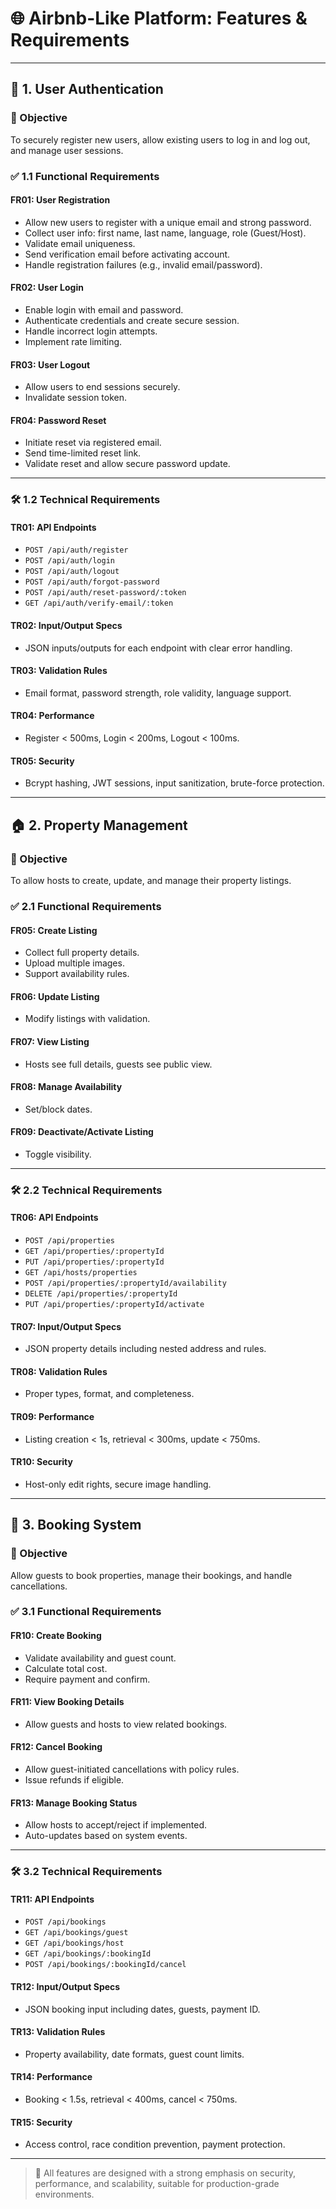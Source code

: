 # 🌐 Airbnb-Like Platform: Features & Requirements

---

## 🔐 1. User Authentication

### 🎯 Objective

To securely register new users, allow existing users to log in and log out, and manage user sessions.

### ✅ 1.1 Functional Requirements

#### FR01: User Registration

* Allow new users to register with a unique email and strong password.
* Collect user info: first name, last name, language, role (Guest/Host).
* Validate email uniqueness.
* Send verification email before activating account.
* Handle registration failures (e.g., invalid email/password).

#### FR02: User Login

* Enable login with email and password.
* Authenticate credentials and create secure session.
* Handle incorrect login attempts.
* Implement rate limiting.

#### FR03: User Logout

* Allow users to end sessions securely.
* Invalidate session token.

#### FR04: Password Reset

* Initiate reset via registered email.
* Send time-limited reset link.
* Validate reset and allow secure password update.

---

### 🛠️ 1.2 Technical Requirements

#### TR01: API Endpoints

* `POST /api/auth/register`
* `POST /api/auth/login`
* `POST /api/auth/logout`
* `POST /api/auth/forgot-password`
* `POST /api/auth/reset-password/:token`
* `GET /api/auth/verify-email/:token`

#### TR02: Input/Output Specs

* JSON inputs/outputs for each endpoint with clear error handling.

#### TR03: Validation Rules

* Email format, password strength, role validity, language support.

#### TR04: Performance

* Register < 500ms, Login < 200ms, Logout < 100ms.

#### TR05: Security

* Bcrypt hashing, JWT sessions, input sanitization, brute-force protection.

---

## 🏠 2. Property Management

### 🎯 Objective

To allow hosts to create, update, and manage their property listings.

### ✅ 2.1 Functional Requirements

#### FR05: Create Listing

* Collect full property details.
* Upload multiple images.
* Support availability rules.

#### FR06: Update Listing

* Modify listings with validation.

#### FR07: View Listing

* Hosts see full details, guests see public view.

#### FR08: Manage Availability

* Set/block dates.

#### FR09: Deactivate/Activate Listing

* Toggle visibility.

---

### 🛠️ 2.2 Technical Requirements

#### TR06: API Endpoints

* `POST /api/properties`
* `GET /api/properties/:propertyId`
* `PUT /api/properties/:propertyId`
* `GET /api/hosts/properties`
* `POST /api/properties/:propertyId/availability`
* `DELETE /api/properties/:propertyId`
* `PUT /api/properties/:propertyId/activate`

#### TR07: Input/Output Specs

* JSON property details including nested address and rules.

#### TR08: Validation Rules

* Proper types, format, and completeness.

#### TR09: Performance

* Listing creation < 1s, retrieval < 300ms, update < 750ms.

#### TR10: Security

* Host-only edit rights, secure image handling.

---

## 📆 3. Booking System

### 🎯 Objective

Allow guests to book properties, manage their bookings, and handle cancellations.

### ✅ 3.1 Functional Requirements

#### FR10: Create Booking

* Validate availability and guest count.
* Calculate total cost.
* Require payment and confirm.

#### FR11: View Booking Details

* Allow guests and hosts to view related bookings.

#### FR12: Cancel Booking

* Allow guest-initiated cancellations with policy rules.
* Issue refunds if eligible.

#### FR13: Manage Booking Status

* Allow hosts to accept/reject if implemented.
* Auto-updates based on system events.

---

### 🛠️ 3.2 Technical Requirements

#### TR11: API Endpoints

* `POST /api/bookings`
* `GET /api/bookings/guest`
* `GET /api/bookings/host`
* `GET /api/bookings/:bookingId`
* `POST /api/bookings/:bookingId/cancel`

#### TR12: Input/Output Specs

* JSON booking input including dates, guests, payment ID.

#### TR13: Validation Rules

* Property availability, date formats, guest count limits.

#### TR14: Performance

* Booking < 1.5s, retrieval < 400ms, cancel < 750ms.

#### TR15: Security

* Access control, race condition prevention, payment protection.

---

> 🔐 All features are designed with a strong emphasis on security, performance, and scalability, suitable for production-grade environments.

